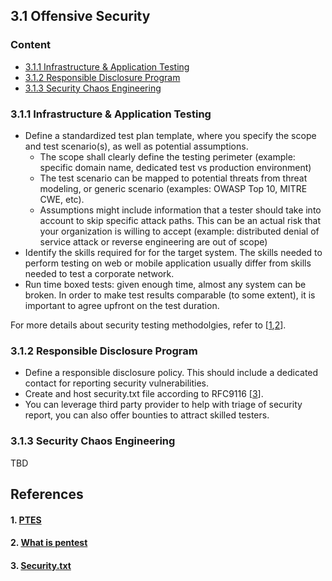 ## 3.1 Offensive Security

### Content
* [3.1.1 Infrastructure & Application Testing](#311-infrastructure--application-testing)
* [3.1.2 Responsible Disclosure Program](#312-responsible-disclosure-program)
* [3.1.3 Security Chaos Engineering](#313-security-chaos-engineering)

### 3.1.1 Infrastructure & Application Testing
* Define a standardized test plan template, where you specify the scope and test scenario(s), as well as potential assumptions. 
  * The scope shall clearly define the testing perimeter (example: specific domain name, dedicated test vs production environment)
  * The test scenario can be mapped to potential threats from threat modeling, or generic scenario (examples: OWASP Top 10, MITRE CWE, etc).
  * Assumptions might include information that a tester should take into account to skip specific attack paths. This can be an actual risk that your organization is willing to accept (example: distributed denial of service attack or reverse engineering are out of scope)
* Identify the skills required for for the target system. The skills needed to perform testing on web or mobile application usually differ from skills needed to test a corporate network. 
* Run time boxed tests: given enough time, almost any system can be broken. In order to make test results comparable (to some extent), it is important to agree upfront on the test duration.

For more details about security testing methodolgies, refer to [[1](#1-ptes),[2](#2-what-is-pentest)].

### 3.1.2 Responsible Disclosure Program
* Define a responsible disclosure policy. This should include a dedicated contact for reporting security vulnerabilities.
* Create and host security.txt file according to RFC9116 [[3](#3-securitytxt)].
* You can leverage third party provider to help with triage of security report, you can also offer bounties to attract skilled testers.

### 3.1.3 Security Chaos Engineering
TBD


## References
#### 1. [PTES](http://www.pentest-standard.org/index.php/PTES_Technical_Guidelines)
#### 2. [What is pentest](https://www.synopsys.com/glossary/what-is-penetration-testing.html)
#### 3. [Security.txt](https://securitytxt.org)
